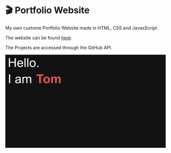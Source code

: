 # :clapper: Portfolio Website

My own custome Portfolio Website made in HTML, CSS and JavasScript.

The website can be found [here](https://schmelto.github.io/portfolio/).

The Projects are accessed through the GitHub API.

![portfolio](./assets/portfolio.gif)
